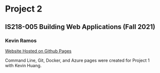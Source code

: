 # Project 2

## IS218-005 Building Web Applications (Fall 2021)

### Kevin Ramos

[Website Hosted on Github Pages]()

Command Line, Git, Docker, and Azure pages were created for Project 1
with Kevin Huang.

